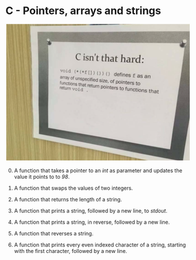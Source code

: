 # C - Pointers, arrays and strings
![Snaphot](Snapshot.PNG)  

0. A function that takes a pointer to an _int_ as parameter and updates the value it points to to _98_.

1. A function that swaps the values of two integers.

2. A function that returns the length of a string.

3. A function that prints a string, followed by a new line, to _stdout_.

4. A function that prints a string, in reverse, followed by a new line.

5. A function that reverses a string.

6. A function that prints every even indexed character of a string, starting with the first character, followed by a new line.
